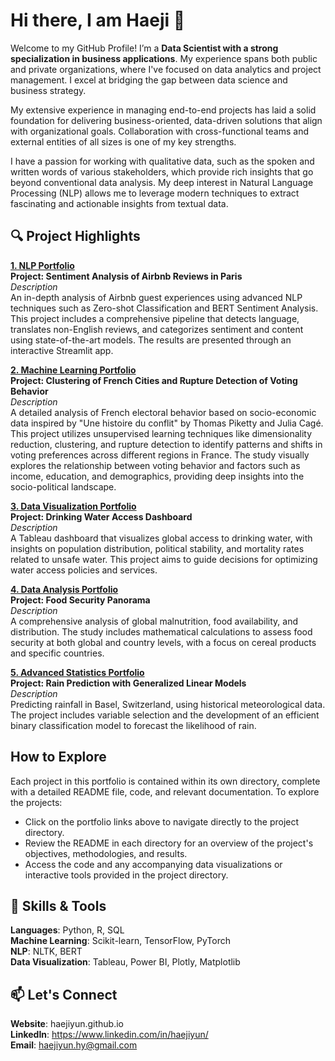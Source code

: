 # Hi there, I am Haeji 👋

Welcome to my GitHub Profile! I’m a **Data Scientist with a strong specialization in business applications**. My experience spans both public and private organizations, where I've focused on data analytics and project management. I excel at bridging the gap between data science and business strategy.

My extensive experience in managing end-to-end projects has laid a solid foundation for delivering business-oriented, data-driven solutions that align with organizational goals. Collaboration with cross-functional teams and external entities of all sizes is one of my key strengths.

I have a passion for working with qualitative data, such as the spoken and written words of various stakeholders, which provide rich insights that go beyond conventional data analysis. My deep interest in Natural Language Processing (NLP) allows me to leverage modern techniques to extract fascinating and actionable insights from textual data.

## 🔍 Project Highlights
[**1. NLP Portfolio**](https://github.com/haejiyun/NLP/blob/main/README.md)  
**Project: Sentiment Analysis of Airbnb Reviews in Paris**  
*Description*  
An in-depth analysis of Airbnb guest experiences using advanced NLP techniques such as Zero-shot Classification and BERT Sentiment Analysis. This project includes a comprehensive pipeline that detects language, translates non-English reviews, and categorizes sentiment and content using state-of-the-art models. The results are presented through an interactive Streamlit app.

[**2. Machine Learning Portfolio**](https://github.com/haejiyun/Machine-Learning/blob/main/README.md)  
**Project: Clustering of French Cities and Rupture Detection of Voting Behavior**  
*Description*  
A detailed analysis of French electoral behavior based on socio-economic data inspired by "Une histoire du conflit" by Thomas Piketty and Julia Cagé. This project utilizes unsupervised learning techniques like dimensionality reduction, clustering, and rupture detection to identify patterns and shifts in voting preferences across different regions in France. The study visually explores the relationship between voting behavior and factors such as income, education, and demographics, providing deep insights into the socio-political landscape.

[**3. Data Visualization Portfolio**](https://github.com/haejiyun/Data-Visualisation/blob/main/README.md)   
**Project: Drinking Water Access Dashboard**  
*Description*  
A Tableau dashboard that visualizes global access to drinking water, with insights on population distribution, political stability, and mortality rates related to unsafe water. This project aims to guide decisions for optimizing water access policies and services.

[**4. Data Analysis Portfolio**](https://github.com/haejiyun/Data-Analysis/blob/main/README.md)   
**Project: Food Security Panorama**  
*Description*   
A comprehensive analysis of global malnutrition, food availability, and distribution. The study includes mathematical calculations to assess food security at both global and country levels, with a focus on cereal products and specific countries.

[**5. Advanced Statistics Portfolio**](https://github.com/haejiyun/Advanced-Statistics/blob/main/README.md)   
**Project: Rain Prediction with Generalized Linear Models**  
*Description*  
Predicting rainfall in Basel, Switzerland, using historical meteorological data. The project includes variable selection and the development of an efficient binary classification model to forecast the likelihood of rain.

## How to Explore  
Each project in this portfolio is contained within its own directory, complete with a detailed README file, code, and relevant documentation. 
To explore the projects:  
- Click on the portfolio links above to navigate directly to the project directory.  
- Review the README in each directory for an overview of the project's objectives, methodologies, and results.  
- Access the code and any accompanying data visualizations or interactive tools provided in the project directory.  

## 🌟 Skills & Tools
**Languages**: Python, R, SQL <br>
**Machine Learning**: Scikit-learn, TensorFlow, PyTorch <br>
**NLP**: NLTK, BERT <br>
**Data Visualization**: Tableau, Power BI, Plotly, Matplotlib <br>

## 📫 Let's Connect
**Website**: haejiyun.github.io <br>
**LinkedIn**: https://www.linkedin.com/in/haejiyun/ <br>
**Email**: haejiyun.hy@gmail.com <br>

